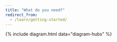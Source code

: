 ```yaml
---
title: "What do you need?"
redirect_from:
  - /learn/getting-started/
---
```


{% include diagram.html data="diagram-hubs" %}
